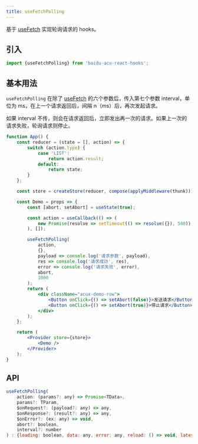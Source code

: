 ```yaml
---
title: useFetchPolling
---
```


基于 [useFetch](./useFetch) 实现轮询请求的 hooks。

## 引入

```js
import {useFetchPolling} from 'baidu-acu-react-hooks';
```

## 基本用法

`useFetchPolling`  在除了 [useFetch](./useFetch) 的六个参数后，传入第七个参数 interval，单位为 ms，在上一个请求返回后，间隔 n（ms）后，再次发起请求。

如果 interval 不传，则会在请求返回后，立即发出再一次的请求。如果上一次的请求失败，轮询请求则停止。

```jsx live fff
function App() {
    const reducer = (state = [], action) => {
        switch (action.type) {
            case 'LIST':
                return action.result;
            default:
                return state;
        }
    };

    const store = createStore(reducer, compose(applyMiddleware(thunk)));

    const Demo = props => {
        const [abort, setAbort] = useState(true);

        const action = useCallback(() => (
            new Promise(resolve => setTimeout(() => resolve({}), 500))
        ), []);

        useFetchPolling(
            action,
            {},
            payload => console.log('请求参数', payload),
            res => console.log('请求成功', res),
            error => console.log('请求失败', error),
            abort,
            1000
        );
        return (
            <div className="acux-demo-row">
                <Button onClick={() => setAbort(false)}>发送请求</Button>
                <Button onClick={() => setAbort(true)}>停止请求</Button>
            </div>
        );
    };

    return (
        <Provider store={store}>
            <Demo />
        </Provider>
    );
}
```

## API

```js
useFetchPolling(
    action: (params?: any) => Promise<TData>,
    params?: TParam,
    $onRequest?: (payload?: any) => any,
    $onResponse?: (result?: any) => any,
    $onError?: (ex: any) => void,
    abort?: boolean,
    interval?: number
) : {loading: boolean, data: any, error: any, reload: () => void, latestPayload: object}
```
